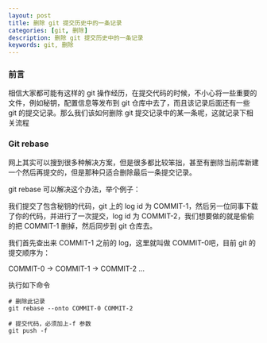 ```yaml
---
layout: post  
title: 删除 git 提交历史中的一条记录  
categories: [git, 删除]  
description: 删除 git 提交历史中的一条记录  
keywords: git, 删除  
---
```


### 前言

相信大家都可能有这样的 git 操作经历，在提交代码的时候，不小心将一些重要的文件，例如秘钥，配置信息等发布到 git 仓库中去了，而且该记录后面还有一些 git 的提交记录。那么我们该如何删除 git 提交记录中的某一条呢，这就记录下相关流程

### Git rebase

网上其实可以搜到很多种解决方案，但是很多都比较笨拙，甚至有删除当前库新建一个然后再提交的，但是那种只适合删除最后一条提交记录。

git rebase 可以解决这个办法，举个例子：

我们提交了包含秘钥的代码，git 上的 log id 为 COMMIT-1，然后另一位同事下载了你的代码，并进行了一次提交，log id 为 COMMIT-2，我们想要做的就是偷偷的把 COMMIT-1 删掉，然后同步到 git 仓库去。

我们首先查出来 COMMIT-1 之前的 log，这里就叫做 COMMIT-0吧，目前 git 的提交顺序为：

COMMIT-0 -> COMMIT-1 -> COMMIT-2 ...

执行如下命令

```
# 删除此记录
git rebase --onto COMMIT-0 COMMIT-2

# 提交代码，必须加上-f 参数
git push -f
```

